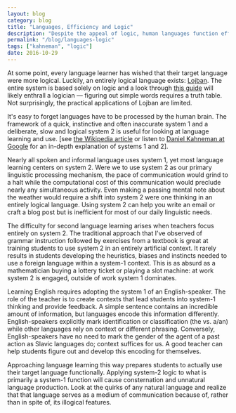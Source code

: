 ```yaml
---
layout: blog
category: blog
title: "Languages, Efficiency and Logic"
description: "Despite the appeal of logic, human languages function efficiently because they aren't logical."  
permalink: "/blog/languages-logic"
tags: ["kahneman", "logic"]
date: 2016-10-29
--- 
```

At some point, every language learner has wished that their target language were more logical. Luckily, an entirely logical language exists: <a href="https://en.wikipedia.org/wiki/Lojban" target="_blank">Lojban</a>. The entire system is based solely on logic and a look through <a href="https://mw.lojban.org/papri/How_to_say_it_in_Lojban" target="_blank">this guide</a> will likely enthrall a logician — figuring out simple words requires a truth table. Not surprisingly, the practical applications of Lojban are limited. 

It's easy to forget languages have to be processed by the human brain. The framework of a quick, instinctive and often inaccurate system 1 and a deliberate, slow and logical system 2 is useful for looking at language learning and use. [see <a href="https://en.wikipedia.org/wiki/Dual_process_theory#Dual-process_accounts_of_reasoning" target="_blank">the Wikipedia article</a> or listen to <a href="https://www.youtube.com/watch?v=CjVQJdIrDJ0" target="_blank">Daniel Kahneman at Google</a> for an in-depth explanation of systems 1 and 2]. 

Nearly all spoken and informal language uses system 1, yet most language learning centers on system 2. Were we to use system 2 as our primary linguistic processing mechanism, the pace of communication would grind to a halt while the computational cost of this communication would preclude nearly any simultaneous activity. Even making a passing mental note about the weather would require a shift into system 2 were one thinking in an entirely logical language. Using system 2 can help you write an email or craft a blog post but is inefficient for most of our daily linguistic needs. 

The difficulty for second language learning arises when teachers focus entirely on system 2. The traditional approach that I've observed of grammar instruction followed by exercises from a textbook is great at training students to use system 2 in an entirely artificial context. It rarely results in students developing the heuristics, biases and instincts needed to use a foreign language within a system-1 context. This is as absurd as a mathematician buying a lottery ticket or playing a slot machine: at work system 2 is engaged, outside of work system 1 dominates. 

Learning English requires adopting the system 1 of an English-speaker. The role of the teacher is to create contexts that lead students into system-1 thinking and provide feedback. A simple sentence contains an incredible amount of information, but languages encode this information differently. English-speakers explicitly mark identification or classification (the vs. a/an) while other languages rely on context or different phrasing. Conversely, English-speakers have no need to mark the gender of the agent of a past action as Slavic languages do; context suffices for us. A good teacher can help students figure out and develop this encoding for themselves. 

Approaching language learning this way prepares students to actually use their target language functionally. Applying system-2 logic to what is primarily a system-1 function will cause consternation and unnatural language production. Look at the quirks of any natural language and realize that that language serves as a medium of communication because of, rather than in spite of, its illogical features.  
